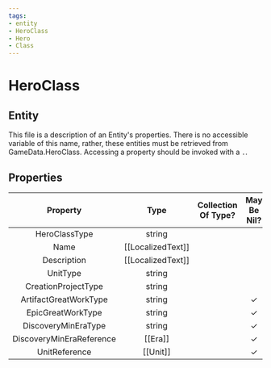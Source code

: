 ```yaml
---
tags:
- entity
- HeroClass
- Hero
- Class
---
```

# HeroClass
## Entity
This file is a description of an Entity's properties. There is no accessible variable of this name, rather, these entities must be retrieved from GameData.HeroClass. Accessing a property should be invoked with a `.`.
## Properties
|	Property	|	Type	|	Collection Of Type?	|	May Be Nil?	|	Default	|	References	|	Key	|	Notes	|
|	:-:	|	:-:	|	:-:	|	:-:	|	:-:	|	:-:	|	:-:	|	-:	|
|	HeroClassType	|	string	|		|		|		|	[[Type]].Type	|	✓	|	|
|	Name	|	[[LocalizedText]]	|		|		|		|		|		|	|
|	Description	|	[[LocalizedText]]	|		|		|		|		|		|	|
|	UnitType	|	string	|		|		|		|	[[Unit]].UnitType	|		|	|
|	CreationProjectType	|	string	|		|		|		|	[[Project]].ProjectType	|		|	|
|	ArtifactGreatWorkType	|	string	|		|	✓	|		|	[[GreatWork]].GreatWorkType	|		|	|
|	EpicGreatWorkType	|	string	|		|	✓	|		|	[[GreatWork]].GreatWorkType	|		|	|
|	DiscoveryMinEraType	|	string	|		|	✓	|		|	[[Era]].EraType	|		|	|
|	DiscoveryMinEraReference	|	[[Era]]	|		|	✓	|		|		|		|	|
|	UnitReference	|	[[Unit]]	|		|	✓	|		|		|		|	|
